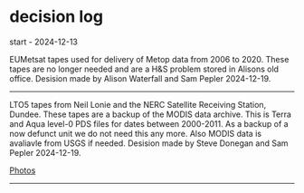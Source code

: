# decision log

start - 2024-12-13


EUMetsat tapes used for delivery of Metop data from 2006 to 2020. These tapes are no longer needed and are a H&S problem stored in Alisons old office.
Desision made by Alison Waterfall and Sam Pepler 2024-12-19. 

----

LTO5 tapes from Neil Lonie and the NERC Satellite Receiving Station, Dundee. These tapes are a backup of the MODIS data archive. 
This is Terra and Aqua level-0 PDS files for dates between 2000-2011. As a backup of a now defunct unit we do not need this any more. 
Also MODIS data is avaliavle from USGS if needed.  Desision made by Steve Donegan and Sam Pepler 2024-12-19.

[Photos](20241219_dundee_modis)

---




